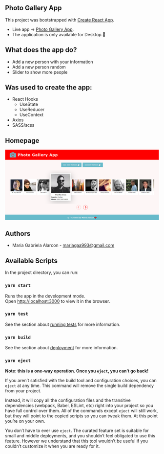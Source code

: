 ## Photo Gallery App

This project was bootstrapped with [Create React App](https://github.com/facebook/create-react-app).<br />
- Live app -> [Photo Gallery App](https://mariagaa993.github.io/photo-gallery-app).<br />
- The application is only available for Desktop.💖

## What does the app do? 

- Add a new person with your information
- Add a new person random
- Slider to show more people

## Was used to create the app: 

- React Hooks
  - UseState
  - UseReducer
  - UseContext
- Axios
- SASS/scss

## Homepage

![Homepage](homepage.png)

## Authors

- Maria Gabriela Alarcon - [mariagaa993@gmail.com](mailto:mariagaa993@gmail.com)

## Available Scripts

In the project directory, you can run:

### `yarn start`

Runs the app in the development mode.<br />
Open [http://localhost:3000](http://localhost:3000) to view it in the browser.

### `yarn test`

See the section about [running tests](https://facebook.github.io/create-react-app/docs/running-tests) for more information.

### `yarn build`

See the section about [deployment](https://facebook.github.io/create-react-app/docs/deployment) for more information.

### `yarn eject`

**Note: this is a one-way operation. Once you `eject`, you can’t go back!**

If you aren’t satisfied with the build tool and configuration choices, you can `eject` at any time. This command will remove the single build dependency from your project.

Instead, it will copy all the configuration files and the transitive dependencies (webpack, Babel, ESLint, etc) right into your project so you have full control over them. All of the commands except `eject` will still work, but they will point to the copied scripts so you can tweak them. At this point you’re on your own.

You don’t have to ever use `eject`. The curated feature set is suitable for small and middle deployments, and you shouldn’t feel obligated to use this feature. However we understand that this tool wouldn’t be useful if you couldn’t customize it when you are ready for it.
